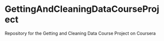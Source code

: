 # GettingAndCleaningDataCourseProject
Repository for the Getting and Cleaning Data Course Project on Coursera 
